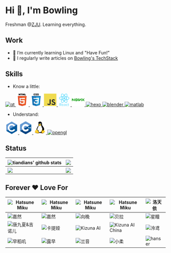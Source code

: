 # Hi 👋, I'm Bowling

Freshman @[ZJU](https://www.zju.edu.cn/english/). Learning everything.

## Work

- 🌱 I’m currently learning Linux and "Have Fun!"
- 📝 I regularly write articles on [Bowling's TechStack](https://note.bowling233.top/)

## Skills

- Know a little: 

<a href="https://www.qt.io/" target="_blank" rel="noreferrer"> <img src="https://upload.wikimedia.org/wikipedia/commons/0/0b/Qt_logo_2016.svg" alt="qt" width="40" height="40"/> </a> 
<a href="https://www.w3.org/html/" target="_blank" rel="noreferrer"> <img src="https://raw.githubusercontent.com/devicons/devicon/master/icons/html5/html5-original-wordmark.svg" alt="html5" width="40" height="40"/> </a> 
<a href="https://www.w3schools.com/css/" target="_blank" rel="noreferrer"> <img src="https://raw.githubusercontent.com/devicons/devicon/master/icons/css3/css3-original-wordmark.svg" alt="css3" width="40" height="40"/> </a>
<a href="https://developer.mozilla.org/en-US/docs/Web/JavaScript" target="_blank" rel="noreferrer"> <img src="https://raw.githubusercontent.com/devicons/devicon/master/icons/javascript/javascript-original.svg" alt="javascript" width="40" height="40"/> </a> 
<a href="https://reactjs.org/" target="_blank" rel="noreferrer"> <img src="https://raw.githubusercontent.com/devicons/devicon/master/icons/react/react-original-wordmark.svg" alt="react" width="40" height="40"/> </a>
<a href="https://www.nginx.com" target="_blank" rel="noreferrer"> <img src="https://raw.githubusercontent.com/devicons/devicon/master/icons/nginx/nginx-original.svg" alt="nginx" width="40" height="40"/> </a> 
<a href="https://hexo.io/" target="_blank" rel="noreferrer"> <img src="https://www.vectorlogo.zone/logos/hexoio/hexoio-icon.svg" alt="hexo" width="40" height="40"/> </a> 
<a href="https://www.blender.org/" target="_blank" rel="noreferrer"> <img src="https://download.blender.org/branding/community/blender_community_badge_white.svg" alt="blender" width="40" height="40"/> </a>
<a href="https://www.mathworks.com/" target="_blank" rel="noreferrer"> <img src="https://upload.wikimedia.org/wikipedia/commons/2/21/Matlab_Logo.png" alt="matlab" width="40" height="40"/> </a> 

- Understand: 

<a href="https://www.cprogramming.com/" target="_blank" rel="noreferrer"> <img src="https://raw.githubusercontent.com/devicons/devicon/master/icons/c/c-original.svg" alt="c" width="40" height="40"/> </a> 
<a href="https://www.w3schools.com/cpp/" target="_blank" rel="noreferrer"> <img src="https://raw.githubusercontent.com/devicons/devicon/master/icons/cplusplus/cplusplus-original.svg" alt="cplusplus" width="40" height="40"/> </a> 
<a href="https://www.linux.org/" target="_blank" rel="noreferrer"> <img src="https://raw.githubusercontent.com/devicons/devicon/master/icons/linux/linux-original.svg" alt="linux" width="40" height="40"/> </a> 
<a href="https://www.opengl.org/" target="_blank" rel="noreferrer"> <img src="https://pics.freeicons.io/uploads/icons/png/6991391551551941714-512.png" alt="opengl" width="40" height="40"/> </a> 

## Status

| <img align="center" src="https://github-readme-stats.vercel.app/api?username=tiandians&show_icons=true&include_all_commits=true&theme=buefy&hide_border=true" alt="tiandians' github stats" /> | <img align="center" src="https://github-readme-stats.vercel.app/api/top-langs/?username=tiandians&layout=compact&theme=buefy&hide_border=true" /> |
| ------------- | ------------- |
| <img align="center" src="https://github-readme-streak-stats.herokuapp.com/?user=tiandians&hide_border=true" /> | <img align="center" src="https://github-readme-stats.vercel.app/api/wakatime?username=Bowling&custom_title=Week%20Coding%20Time&layout=compact&hide_border=true" /> |

## Forever ❤️ Love For

| <img align="center" src="https://i0.hdslb.com/bfs/emote/3dfb14edb45300bba0143168cdd4baaf37d4443d.png@100w_100h.webp" alt="Hatsune Miku" /> | <img align="center" src="https://i0.hdslb.com/bfs/emote/b8317e5c817e056bf76cddc9455c38d4b97e9107.png@100w_100h.webp" alt="Hatsune Miku" /> | <img align="center" src="https://i0.hdslb.com/bfs/emote/4943a9be0a3134125c7d585b4dafde79a9a1990a.png@100w_100h.webp" alt="Hatsune Miku" /> | <img align="center" src="https://i0.hdslb.com/bfs/emote/7847100be4de8cb3bf25825af165bed4f0668084.png@100w_100h.webp" alt="Hatsune Miku" /> | <img align="center" src="https://i0.hdslb.com/bfs/emote/674940a41dcef78fe3d67677b684fcd38ce64fbd.png@100w_100h.webp" alt="洛天依" /> |
| ------------------------------------------------------------ | ------------------------------------------------------------ | ------------------------------------------------------------ | ------------------------------------------------------------ | ------------------------------------------------------------ |
| <img align="center" src="https://i0.hdslb.com/bfs/emote/332a6df0e6def8da77e09310a62f3bffdc397640.png@100w_100h.webp" alt="嘉然" /> | <img align="center" src="https://i0.hdslb.com/bfs/emote/6feee676ef98b000eb8424c8871049c133292558.png@100w_100h.webp" alt="嘉然" /> | <img align="center" src="https://i0.hdslb.com/bfs/emote/32360f05ff5f7a0627400c5908002c78ea7b34e2.png@100w_100h.webp" alt="向晚" /> | <img align="center" src="https://i0.hdslb.com/bfs/emote/2f4b3ffbf0b5ef8566a1ddb2008962d2bfc94d43.png@100w_100h.webp" alt="贝拉" /> | <img align="center" src="https://i0.hdslb.com/bfs/emote/82f02ac6fbaf2eae35982a8f1d9acefd0d548e0b.png@100w_100h.webp" alt="星瞳" /> |
| <img align="center" src="https://i0.hdslb.com/bfs/garb/item/86cafe2fcdb03d7811cb897599d24bb85bd624c6.png@100w_100h.webp" alt="唐九夏&吉诺儿" /> | <img align="center" src="https://i0.hdslb.com/bfs/garb/item/9b0779c2947849a0eef59970337d525626308ba3.png@100w_100h.webp" alt="卡提娅" /> | <img align="center" src="https://i0.hdslb.com/bfs/emote/3f197cfc1466346c9eb342161599ce4bfb31f93b.png@100w_100h.webp" alt="Kizuna AI" /> | <img align="center" src="https://i0.hdslb.com/bfs/emote/dce011b1e75f80bb7ea147657d3a814668702253.png@100w_100h.webp" alt="Kizuna AI China" /> | <img align="center" src="https://i0.hdslb.com/bfs/emote/718e9495846db4172eb87d2f7f02015a34d35ea2.png@100w_100h.webp" alt="泠鸢" /> |
| <img align="center" src="https://i0.hdslb.com/bfs/garb/item/f0a42933a9cae109f72ec960f485edb4204663d0.png@100w_100h.webp" alt="早稻叽" /> | <img align="center" src="https://i0.hdslb.com/bfs/emote/30542a2ee2dd0da90a831648031de0f32379fc03.png@100w_100h.webp" alt="露早" /> | <img align="center" src="https://i0.hdslb.com/bfs/emote/a61a4f16907d7003c53dba7591b6e5be81b1c301.png@100w_100h.webp" alt="兰音" /> | <img align="center" src="https://i0.hdslb.com/bfs/garb/f3e981644695dba5b1968025b2c2f58cc382ed9f.png@100w_100h.webp" alt="小柔" /> | <img align="center" src="https://i0.hdslb.com/bfs/emote/01721d03ff41c8476b7cd6c63ae2d3f7ed4619a6.png@100w_100h.webp" alt="hanser" /> |

